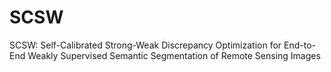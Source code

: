 # SCSW
SCSW: Self-Calibrated Strong-Weak Discrepancy Optimization for End-to-End Weakly Supervised Semantic Segmentation of Remote Sensing Images
